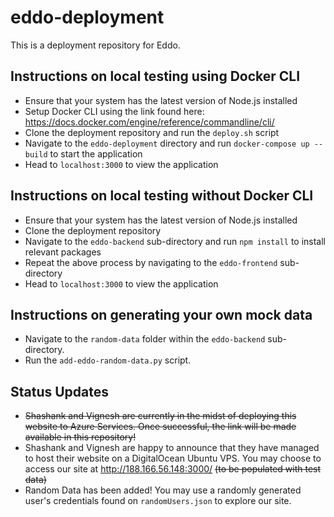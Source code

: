 # eddo-deployment
 This is a deployment repository for Eddo.

 ## Instructions on local testing using Docker CLI
 - Ensure that your system has the latest version of Node.js installed
 - Setup Docker CLI using the link found here: https://docs.docker.com/engine/reference/commandline/cli/
 - Clone the deployment repository and run the `deploy.sh` script
 - Navigate to the `eddo-deployment` directory and run `docker-compose up --build` to start the application
 - Head to `localhost:3000` to view the application

 ## Instructions on local testing without Docker CLI
 - Ensure that your system has the latest version of Node.js installed
 - Clone the deployment repository
 - Navigate to the `eddo-backend` sub-directory and run `npm install` to install relevant packages
 - Repeat the above process by navigating to the `eddo-frontend` sub-directory
 - Head to `localhost:3000` to view the application

 ## Instructions on generating your own mock data
 - Navigate to the `random-data` folder within the `eddo-backend` sub-directory.
 - Run the `add-eddo-random-data.py` script.

 ## Status Updates
 - ~~Shashank and Vignesh are currently in the midst of deploying this website to Azure Services. Once successful, the link will be made available in this repository!~~
 - Shashank and Vignesh are happy to announce that they have managed to host their website on a DigitalOcean Ubuntu VPS. You may choose to access our site at http://188.166.56.148:3000/ ~~(to be populated with test data)~~
 - Random Data has been added! You may use a randomly generated user's credentials found on `randomUsers.json` to explore our site.